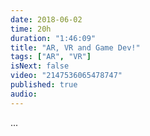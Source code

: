 ```yaml
---
date: 2018-06-02
time: 20h
duration: "1:46:09"
title: "AR, VR and Game Dev!"
tags: ["AR", "VR"]
isNext: false
video: "2147536065478747"
published: true
audio:
---
```


[//]: # "Check this github issue on How to add Episode Notes  https://github.com/DevC-Casa/geeksblabla.com/issues/23 "

...
